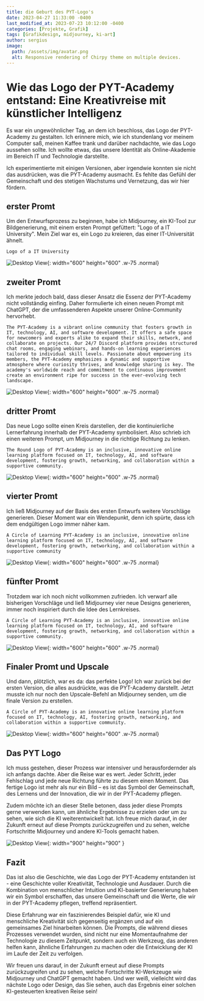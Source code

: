 ```yaml
---
title: die Geburt des PYT-Logo's
date: 2023-04-27 11:33:00 -0400
last_modified_at: 2023-07-23 10:12:00 -0400
categories: [Projekte, Grafik]
tags: [Grafikdesign, midjourney, ki-art]
author: sergius
image:
  path: /assets/img/avatar.png
  alt: Responsive rendering of Chirpy theme on multiple devices.
---
```


# Wie das Logo der PYT-Academy entstand: Eine Kreativreise mit künstlicher Intelligenz

Es war ein ungewöhnlicher Tag, an dem ich beschloss, das Logo der PYT-Academy zu gestalten. Ich erinnere mich, wie ich stundenlang vor meinem Computer saß, meinen Kaffee trank und darüber nachdachte, wie das Logo aussehen sollte. Ich wollte etwas, das unsere Identität als Online-Akademie im Bereich IT und Technologie darstellte.

Ich experimentierte mit einigen Versionen, aber irgendwie konnten sie nicht das ausdrücken, was die PYT-Academy ausmacht. Es fehlte das Gefühl der Gemeinschaft und des stetigen Wachstums und Vernetzung, das wir hier fördern.

## erster Promt

Um den Entwurfsprozess zu beginnen, habe ich Midjourney, ein KI-Tool zur Bildgenerierung, mit einem ersten Prompt gefüttert: "Logo of a IT University". Mein Ziel war es, ein Logo zu kreieren, das einer IT-Universität ähnelt.

```
Logo of a IT University
```

![Desktop View](/assets/pyt/PYT-Logoentwurf-1.png){: width="600" height="600" .w-75 .normal}

## zweiter Promt

Ich merkte jedoch bald, dass dieser Ansatz die Essenz der PYT-Academy nicht vollständig einfing. Daher formulierte ich einen neuen Prompt mit ChatGPT, der die umfassenderen Aspekte unserer Online-Community hervorhebt.

```
The PYT-Academy is a vibrant online community that fosters growth in IT, technology, AI, and software development. It offers a safe space for newcomers and experts alike to expand their skills, network, and collaborate on projects. Our 24/7 Discord platform provides structured chat rooms, engaging webinars, and hands-on learning experiences tailored to individual skill levels. Passionate about empowering its members, the PYT-Academy emphasizes a dynamic and supportive atmosphere where curiosity thrives, and knowledge sharing is key. The academy's worldwide reach and commitment to continuous improvement create an environment ripe for success in the ever-evolving tech landscape.
```

![Desktop View](/assets/pyt/PYT-Logoentwurf-2.png){: width="600" height="600" .w-75 .normal}

## dritter Promt

Das neue Logo sollte einen Kreis darstellen, der die kontinuierliche Lernerfahrung innerhalb der PYT-Academy symbolisiert. Also schrieb ich einen weiteren Prompt, um Midjourney in die richtige Richtung zu lenken.

```
The Round Logo of PYT-Academy is an inclusive, innovative online learning platform focused on IT, technology, AI, and software development, fostering growth, networking, and collaboration within a supportive community.
```

![Desktop View](/assets/pyt/PYT-Logoentwurf-3.png){: width="600" height="600" .w-75 .normal}

## vierter Promt

Ich ließ Midjourney auf der Basis des ersten Entwurfs weitere Vorschläge generieren. Dieser Moment war ein Wendepunkt, denn ich spürte, dass ich dem endgültigen Logo immer näher kam.

```
A Circle of Learning PYT-Academy is an inclusive, innovative online learning platform focused on IT, technology, AI, and software development, fostering growth, networking, and collaboration within a supportive community
```

![Desktop View](/assets/pyt/PYT-Logoentwurf-4.png){: width="600" height="600" .w-75 .normal}

## fünfter Promt

Trotzdem war ich noch nicht vollkommen zufrieden. Ich verwarf alle bisherigen Vorschläge und ließ Midjourney vier neue Designs generieren, immer noch inspiriert durch die Idee des Lernkreises.

```
A Circle of Learning PYT-Academy is an inclusive, innovative online learning platform focused on IT, technology, AI, and software development, fostering growth, networking, and collaboration within a supportive community.
```

![Desktop View](/assets/pyt/PYT-Logoentwurf-5.png){: width="600" height="600" .w-75 .normal}

## Finaler Promt und Upscale

Und dann, plötzlich, war es da: das perfekte Logo! Ich war zurück bei der ersten Version, die alles ausdrückte, was die PYT-Academy darstellt. Jetzt musste ich nur noch den Upscale-Befehl an Midjourney senden, um die finale Version zu erstellen.

```
A Circle of PYT-Academy is an innovative online learning platform focused on IT, technology, AI, fostering growth, networking, and collaboration within a supportive community.
```

![Desktop View](/assets/pyt/PYT-Logoentwurf-6.png){: width="600" height="600" .w-75 .normal}

## Das PYT Logo

Ich muss gestehen, dieser Prozess war intensiver und herausfordernder als ich anfangs dachte. Aber die Reise war es wert. Jeder Schritt, jeder Fehlschlag und jede neue Richtung führte zu diesem einen Moment. Das fertige Logo ist mehr als nur ein Bild – es ist das Symbol der Gemeinschaft, des Lernens und der Innovation, die wir in der PYT-Academy pflegen.

Zudem möchte ich an dieser Stelle betonen, dass jeder diese Prompts gerne verwenden kann, um ähnliche Ergebnisse zu erzielen oder um zu sehen, wie sich die KI weiterentwickelt hat. Ich freue mich darauf, in der Zukunft erneut auf diese Prompts zurückzugreifen und zu sehen, welche Fortschritte Midjourney und andere KI-Tools gemacht haben.

![Desktop View](/assets/img/avatar.png){: width="900" height="900" }

## Fazit

Das ist also die Geschichte, wie das Logo der PYT-Academy entstanden ist - eine Geschichte voller Kreativität, Technologie und Ausdauer. Durch die Kombination von menschlicher Intuition und KI-basierter Generierung haben wir ein Symbol erschaffen, das unsere Gemeinschaft und die Werte, die wir in der PYT-Academy pflegen, treffend repräsentiert.

Diese Erfahrung war ein faszinierendes Beispiel dafür, wie KI und menschliche Kreativität sich gegenseitig ergänzen und auf ein gemeinsames Ziel hinarbeiten können. Die Prompts, die während dieses Prozesses verwendet wurden, sind nicht nur eine Momentaufnahme der Technologie zu diesem Zeitpunkt, sondern auch ein Werkzeug, das anderen helfen kann, ähnliche Erfahrungen zu machen oder die Entwicklung der KI im Laufe der Zeit zu verfolgen.

Wir freuen uns darauf, in der Zukunft erneut auf diese Prompts zurückzugreifen und zu sehen, welche Fortschritte KI-Werkzeuge wie Midjourney und ChatGPT gemacht haben. Und wer weiß, vielleicht wird das nächste Logo oder Design, das Sie sehen, auch das Ergebnis einer solchen KI-gesteuerten kreativen Reise sein!